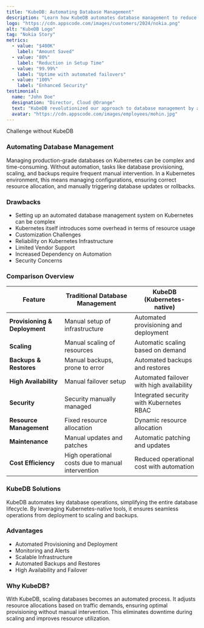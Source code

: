 ```yaml
---
title: "KubeDB: Automating Database Management"
description: "Learn how KubeDB automates database management to reduce overhead and improve efficiency."
logo: "https://cdn.appscode.com/images/customers/2024/nokia.png"
alt: "KubeDB Logo"
tag: "Nokia Story"
metrics:
  - value: "$400K"
    label: "Amount Saved"
  - value: "80%"
    label: "Reduction in Setup Time"
  - value: "99.99%"
    label: "Uptime with automated failovers"
  - value: "100%"
    label: "Enhanced Security"
testimonial:
  name: "John Doe"
  designation: "Director, Cloud @Orange"
  text: "KubeDB revolutionized our approach to database management by automating labor-intensive tasks like provisioning, scaling, and backups."
  avatar: "https://cdn.appscode.com/images/employees/mohin.jpg"
---
```

<p class="key-item">Challenge without KubeDB</p>

### Automating Database Management

Managing production-grade databases on Kubernetes can be complex and time-consuming. Without automation, tasks like database provisioning, scaling, and backups require frequent manual intervention. In a Kubernetes environment, this means managing configurations, ensuring correct resource allocation, and manually triggering database updates or rollbacks.

### Drawbacks

- Setting up an automated database management system on Kubernetes can be complex
- Kubernetes itself introduces some overhead in terms of resource usage
- Customization Challenges
- Reliability on Kubernetes Infrastructure
- Limited Vendor Support
- Increased Dependency on Automation
- Security Concerns

### Comparison Overview

| Feature                       | Traditional Database Management | KubeDB (Kubernetes-native)                |
|-------------------------------|----------------------------------|-------------------------------------------|
| **Provisioning & Deployment**  | Manual setup of infrastructure  | Automated provisioning and deployment     |
| **Scaling**                    | Manual scaling of resources     | Automatic scaling based on demand         |
| **Backups & Restores**         | Manual backups, prone to error  | Automated backups and restores            |
| **High Availability**          | Manual failover setup           | Automated failover with high availability |
| **Security**                   | Security manually managed       | Integrated security with Kubernetes RBAC  |
| **Resource Management**        | Fixed resource allocation       | Dynamic resource allocation               |
| **Maintenance**                | Manual updates and patches      | Automatic patching and updates            |
| **Cost Efficiency**            | High operational costs due to manual intervention | Reduced operational cost with automation |


### KubeDB Solutions

KubeDB automates key database operations, simplifying the entire database lifecycle. By leveraging Kubernetes-native tools, it ensures seamless operations from deployment to scaling and backups.

### Advantages

- Automated Provisioning and Deployment
- Monitoring and Alerts
- Scalable Infrastructure
- Automated Backups and Restores
- High Availability and Failover

### Why KubeDB?

With KubeDB, scaling databases becomes an automated process. It adjusts resource allocations based on traffic demands, ensuring optimal provisioning without manual intervention. This eliminates downtime during scaling and improves resource utilization.

